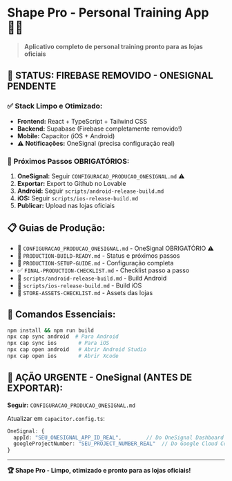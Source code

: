 # Shape Pro - Personal Training App 🏋️‍♂️

> **Aplicativo completo de personal training pronto para as lojas oficiais**

## 🚀 **STATUS: FIREBASE REMOVIDO - ONESIGNAL PENDENTE**

### ✅ **Stack Limpo e Otimizado:**
- **Frontend:** React + TypeScript + Tailwind CSS
- **Backend:** Supabase (Firebase completamente removido!)
- **Mobile:** Capacitor (iOS + Android)
- ⚠️ **Notificações:** OneSignal (precisa configuração real)

### 🎯 **Próximos Passos OBRIGATÓRIOS:**
1. **OneSignal:** Seguir `CONFIGURACAO_PRODUCAO_ONESIGNAL.md` ⚠️
2. **Exportar:** Export to Github no Lovable
3. **Android:** Seguir `scripts/android-release-build.md`
4. **iOS:** Seguir `scripts/ios-release-build.md`
5. **Publicar:** Upload nas lojas oficiais

## 📋 **Guias de Produção:**
- 🚨 `CONFIGURACAO_PRODUCAO_ONESIGNAL.md` - OneSignal OBRIGATÓRIO ⚠️  
- 🚀 `PRODUCTION-BUILD-READY.md` - Status e próximos passos
- 📖 `PRODUCTION-SETUP-GUIDE.md` - Configuração completa
- ✅ `FINAL-PRODUCTION-CHECKLIST.md` - Checklist passo a passo
- 🤖 `scripts/android-release-build.md` - Build Android
- 🍎 `scripts/ios-release-build.md` - Build iOS
- 🎨 `STORE-ASSETS-CHECKLIST.md` - Assets das lojas

## 🚀 **Comandos Essenciais:**
```bash
npm install && npm run build
npx cap sync android  # Para Android
npx cap sync ios       # Para iOS
npx cap open android   # Abrir Android Studio
npx cap open ios       # Abrir Xcode
```

## 🚨 **AÇÃO URGENTE - OneSignal (ANTES DE EXPORTAR):**
**Seguir:** `CONFIGURACAO_PRODUCAO_ONESIGNAL.md`

Atualizar em `capacitor.config.ts`:
```typescript
OneSignal: {
  appId: "SEU_ONESIGNAL_APP_ID_REAL",        // Do OneSignal Dashboard
  googleProjectNumber: "SEU_PROJECT_NUMBER_REAL"  // Do Google Cloud Console
}
```

---

**🏆 Shape Pro - Limpo, otimizado e pronto para as lojas oficiais!**